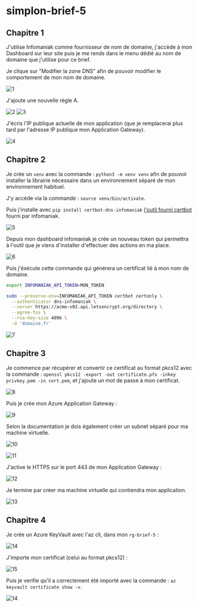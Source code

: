 # simplon-brief-5
## Chapitre 1

J'utilise Infomaniak comme fournisseur de nom de domaine, j'accède à mon Dashboard sur leur site puis je me rends dans le menu dédié au nom de domaine que j'utilise pour ce brief.

Je clique sur "Modifier la zone DNS" afin de pouvoir modifier le comportement de mon nom de domaine.

![1](https://github.com/DevSoleo/simplon-brief-5/blob/main/images/image_1.png)

J'ajoute une nouvelle règle A.

![2](https://github.com/DevSoleo/simplon-brief-5/blob/main/images/image_2.png)
![3](https://github.com/DevSoleo/simplon-brief-5/blob/main/images/image_3.png)

J'écris l'IP publique actuelle de mon application (que je remplacerai  plus tard par l'adresse IP publique mon Application Gateway).

![4](https://github.com/DevSoleo/simplon-brief-5/blob/main/images/image_4.png)

## Chapitre 2

Je crée un `venv` avec la commande : `python3 -m venv venv` afin de pouvoir installer la librairie nécessaire dans un environnement séparé de mon environnement habituel.

J'y accède via la commande : `source venv/bin/activate`.

Puis j'installe avec `pip install certbot-dns-infomaniak` [l'outil fourni certbot](https://github.com/Infomaniak/certbot-dns-infomaniak) fourni par infomaniak.

![5](https://github.com/DevSoleo/simplon-brief-5/blob/main/images/image_5.png)

Depuis mon dashboard infomaniak je crée un nouveau token qui  permettra à l'outil que je viens d'installer d'effectuer des actions en ma place.

![6](https://github.com/DevSoleo/simplon-brief-5/blob/main/images/image_6.png)

Puis j'éxécute cette commande qui générera un certificat lié à mon nom de domaine.

```sh
export INFOMANIAK_API_TOKEN=MON_TOKEN

sudo --preserve-env=INFOMANIAK_API_TOKEN certbot certonly \
  --authenticator dns-infomaniak \
  --server https://acme-v02.api.letsencrypt.org/directory \
  --agree-tos \
  --rsa-key-size 4096 \
  -d 'domaine.fr'
```

![7](https://github.com/DevSoleo/simplon-brief-5/blob/main/images/image_7.png)

## Chapitre 3
Je commence par récupérer et convertir ce certificat au format pkcs12 avec la commande : `openssl pkcs12 -export -out certificate.pfx -inkey privkey.pem -in cert.pem`, et j'ajoute un mot de passe à mon certificat.

![8](https://github.com/DevSoleo/simplon-brief-5/blob/main/images/image_8.png)

Puis je crée mon Azure Application Gateway :

![9](https://github.com/DevSoleo/simplon-brief-5/blob/main/images/image_9.png)

Selon la documentation je dois également créer un subnet séparé pour ma machine virtuelle.

![10](https://github.com/DevSoleo/simplon-brief-5/blob/main/images/image_10.png)

![11](https://github.com/DevSoleo/simplon-brief-5/blob/main/images/image_11.png)

J'active le HTTPS sur le port 443 de mon Application Gateway :

![12](https://github.com/DevSoleo/simplon-brief-5/blob/main/images/image_12.png)

Je termine par créer ma machine virtuelle qui contiendra mon application.

![13](https://github.com/DevSoleo/simplon-brief-5/blob/main/images/image_13.png)

## Chapitre 4

Je crée un Azure KeyVault avec l'az cli, dans mon `rg-brief-5` : 

![14](https://github.com/DevSoleo/simplon-brief-5/blob/main/images/image_14.png)

J'importe mon certificat (celui au format pkcs12) :

![15](https://github.com/DevSoleo/simplon-brief-5/blob/main/images/image_15.png)

Puis je verifie qu'il a correctement été importé avec la commande : 
`az keyvault certificate show -v`.

![14](https://github.com/DevSoleo/simplon-brief-5/blob/main/images/image_16.png)

